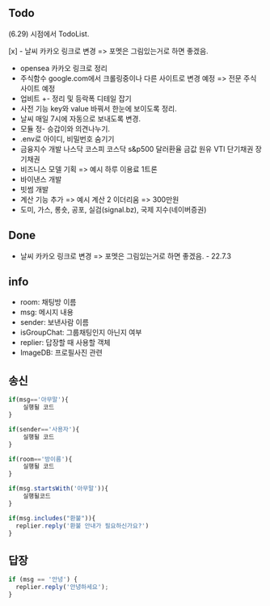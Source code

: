 ## Todo

(6.29) 시점에서 TodoList.

[x] - 날씨 카카오 링크로 변경 => 포멧은 그림있는거로 하면 좋겠음.

- opensea 카카오 링크로 정리
- 주식함수 google.com에서 크롤링중이나 다른 사이트로 변경 예정 => 전문 주식 사이트 예정
- 업비트 +- 정리 및 등락폭 디테일 잡기
- 사전 기능 key와 value 바꿔서 한눈에 보이도록 정리.
- 날씨 매일 7시에 자동으로 보내도록 변경.
- 모듈 정- 승갑이와 의견나누기.
- .env로 아이디, 비밀번호 숨기기
- 금융지수 개발
  나스닥
  코스피
  코스닥
  s&p500
  달러환율
  금값
  원유
  VTI
  단기채권
  장기채권
- 비즈니스 모델 기획 => 예시 하루 이용료 1트론
- 바이낸스 개발
- 빗썸 개발
- 계산 기능 추가 => 예시 계산 2 이더리움 => 300만원
- 도미, 가스, 롱숏, 공포, 실검(signal.bz), 국제 지수(네이버증권)

## Done

- 날씨 카카오 링크로 변경 => 포멧은 그림있는거로 하면 좋겠음. - 22.7.3

## info

- room: 채팅방 이름
- msg: 메시지 내용
- ​sender: 보낸사람 이름
- isGroupChat: 그룹채팅인지 아닌지 여부
- replier: 답장할 때 사용할 객체
- ImageDB: 프로필사진 관련

## 송신

```js
if(msg=='아무말'){
    실행될 코드
}

if(sender=='사용자'){
    실행될 코드
}

if(room=='방이름'){
    실행될 코드
}

if(msg.startsWith('아무말')){
    실행될코드
}

if(msg.includes("환불")){
  replier.reply('환불 안내가 필요하신가요?')
}

```

## 답장

```js
if (msg == '안녕') {
  replier.reply('안녕하세요');
}
```
